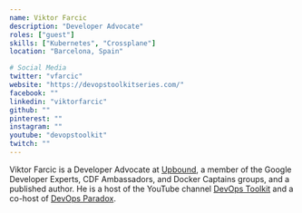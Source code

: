 ```yaml
---
name: Viktor Farcic
description: "Developer Advocate"
roles: ["guest"]
skills: ["Kubernetes", "Crossplane"]
location: "Barcelona, Spain"

# Social Media 
twitter: "vfarcic"
website: "https://devopstoolkitseries.com/"
facebook: ""
linkedin: "viktorfarcic"
github: ""
pinterest: ""
instagram: ""
youtube: "devopstoolkit"
twitch: ""
---
```


Viktor Farcic is a Developer Advocate at [Upbound](https://www.upbound.io/), a member of the Google Developer Experts, CDF Ambassadors, and Docker Captains groups, and a published author. He is a host of the YouTube channel [DevOps Toolkit](https://www.youtube.com/c/devopstoolkit) and a co-host of [DevOps Paradox](https://youtube.com/c/DevOpsParadox).

<!--more-->


<!-- ## Highlights

{{< youtube id="CHBA34a0KEQ" class="youtube-video-shortcode" >}} -->
